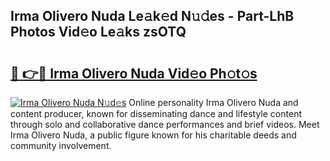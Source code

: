 ## Irma Olivero Nuda Le𝚊k𝚎d N𝚞𝚍es - Part-LhB Photos Vid𝚎o Le𝚊ks zsOTQ

# <h2><a href="http://fbfcd1.evod.top/?m=Irma+Olivero+Nuda">🔗 👉🔴 Irma Olivero Nuda Vid𝚎o Ph𝚘t𝚘s</a></h2>

[![Irma Olivero Nuda N𝚞d𝚎s](https://i.imgur.com/8V9OHl7.gif)](http://fbfcd1.evod.top/?m=Irma+Olivero+Nuda)
Online personality Irma Olivero Nuda and content producer, known for disseminating dance and lifestyle content through solo and collaborative dance performances and brief videos. Meet Irma Olivero Nuda, a public figure known for his charitable deeds and community involvement. 
